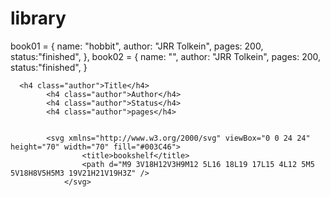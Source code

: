 # library

 book01 = {
        name: "hobbit",
        author: "JRR Tolkein",
        pages: 200,
        status:"finished",
    },
     book02 = {
        name: "",
        author: "JRR Tolkein",
        pages: 200,
        status:"finished",
    }

      <h4 class="author">Title</h4>
            <h4 class="author">Author</h4>
            <h4 class="author">Status</h4>
            <h4 class="author">pages</h4>


            <svg xmlns="http://www.w3.org/2000/svg" viewBox="0 0 24 24" height="70" width="70" fill="#003C46">
                    <title>bookshelf</title>
                    <path d="M9 3V18H12V3H9M12 5L16 18L19 17L15 4L12 5M5 5V18H8V5H5M3 19V21H21V19H3Z" />
                </svg>